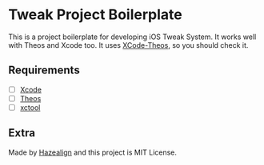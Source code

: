 # Tweak Project Boilerplate

This is a project boilerplate for developing iOS Tweak System. It works well with Theos and Xcode too. It uses [XCode-Theos](https://github.com/b3ll/Xcode-Theos), so you should check it.

## Requirements
- [ ] [Xcode](https://developer.apple.com/xcode/index.html)
- [ ] [Theos](https://github.com/theos/theos)
- [ ] [xctool](https://github.com/facebook/xctool)

## Extra
Made by [Hazealign](https://github.com/Hazealign) and this project is MIT License.
